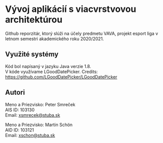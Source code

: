 # Vývoj aplikácií s viacvrstvovou architektúrou
Github reporzitár, ktorý slúži na účely predmetu VAVA, projekt esport liga v letnom semestri
akademického roku 2020/2021.

## Využité systémy
Kód bol napísaný v jazyku Java verzie 1.8. \
V kóde využívame LGoodDatePicker. Credits: https://github.com/LGoodDatePicker/LGoodDatePicker

## Autori
Meno a Priezvisko: Peter Smreček\
AIS ID: 103130\
Email: xsmrecek@stuba.sk

Meno a Priezvisko: Martin Schön\
AID ID: 103121\
Email: xschon@stuba.sk
